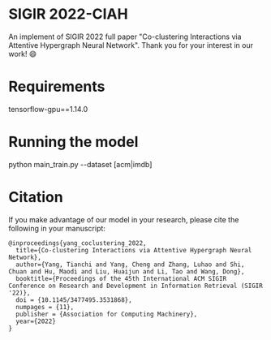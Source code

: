 # SIGIR 2022-CIAH
An implement of SIGIR 2022 full paper "Co-clustering Interactions via Attentive Hypergraph Neural Network". Thank you for your interest in our work! 😄




# Requirements
tensorflow-gpu==1.14.0




# Running the model
python main_train.py --dataset [acm|imdb] 



# Citation

If you make advantage of our model in your research, please cite the following in your manuscript:

```
@inproceedings{yang_coclustering_2022,
  title={Co-clustering Interactions via Attentive Hypergraph Neural Network},
  author={Yang, Tianchi and Yang, Cheng and Zhang, Luhao and Shi, Chuan and Hu, Maodi and Liu, Huaijun and Li, Tao and Wang, Dong},
  booktitle={Proceedings of the 45th International ACM SIGIR Conference on Research and Development in Information Retrieval (SIGIR '22)},
  doi = {10.1145/3477495.3531868},
  numpages = {11},
  publisher = {Association for Computing Machinery},
  year={2022}
}
```

